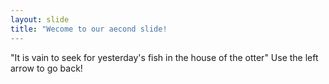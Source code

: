```yaml
---
layout: slide
title: "Wecome to our aecond slide!
---
```

"It is vain to seek for yesterday's fish in the house of the otter"
Use the left arrow to go back!
